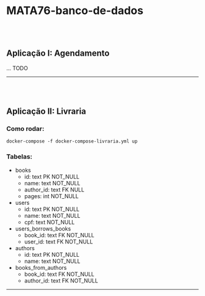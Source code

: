 # MATA76-banco-de-dados
<br />
<br />

## Aplicação I: Agendamento

... TODO



----
<br />
<br />

## Aplicação II: Livraria
### Como rodar:
```
docker-compose -f docker-compose-livraria.yml up
```

### Tabelas:
- books
  - id: text PK NOT_NULL
  - name: text NOT_NULL
  - author_id: text FK NULL
  - pages: int NOT_NULL
- users
  - id: text PK NOT_NULL
  - name: text NOT_NULL
  - cpf: text NOT_NULL
- users_borrows_books
  - book_id: text FK NOT_NULL
  - user_id: text FK NOT_NULL
- authors
  - id: text PK NOT_NULL
  - name: text NOT_NULL
- books_from_authors
  - book_id: text FK NOT_NULL
  - author_id: text FK NOT_NULL
----

